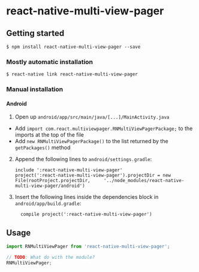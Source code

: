 
# react-native-multi-view-pager

## Getting started

`$ npm install react-native-multi-view-pager --save`

### Mostly automatic installation

`$ react-native link react-native-multi-view-pager`

### Manual installation


#### Android

1. Open up `android/app/src/main/java/[...]/MainActivity.java`
  - Add `import com.react.multiviewpager.RNMultiViewPagerPackage;` to the imports at the top of the file
  - Add `new RNMultiViewPagerPackage()` to the list returned by the `getPackages()` method
2. Append the following lines to `android/settings.gradle`:
  	```
  	include ':react-native-multi-view-pager'
  	project(':react-native-multi-view-pager').projectDir = new File(rootProject.projectDir, 	'../node_modules/react-native-multi-view-pager/android')
  	```
3. Insert the following lines inside the dependencies block in `android/app/build.gradle`:
  	```
      compile project(':react-native-multi-view-pager')
  	```


## Usage
```javascript
import RNMultiViewPager from 'react-native-multi-view-pager';

// TODO: What do with the module?
RNMultiViewPager;
```
  